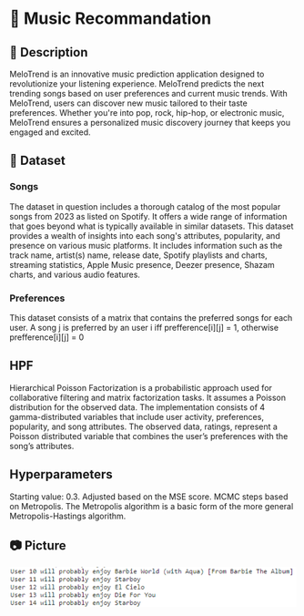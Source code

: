 # :calendar: Music Recommandation

## :memo: Description
MeloTrend is an innovative music prediction application designed to revolutionize your listening experience. MeloTrend predicts the next trending songs based on user preferences and current music trends.
With MeloTrend, users can discover new music tailored to their taste preferences. Whether you're into pop, rock, hip-hop, or electronic music, MeloTrend ensures a personalized music discovery journey that keeps you engaged and excited.

## :robot: Dataset
### Songs
The dataset in question includes a thorough catalog of the most popular songs from 2023 as listed on Spotify. It offers a wide range of information that goes beyond what is typically available in similar datasets. This dataset provides a wealth of insights into each song's attributes, popularity, and presence on various music platforms. It includes information such as the track name, artist(s) name, release date, Spotify playlists and charts, streaming statistics, Apple Music presence, Deezer presence, Shazam charts, and various audio features.

### Preferences
This dataset consists of a matrix that contains the preferred songs for each user. A song j is preferred by an user i iff prefference[i][j] = 1, otherwise prefference[i][j] = 0

## HPF
Hierarchical Poisson Factorization is a probabilistic approach used for collaborative filtering and matrix factorization tasks. It assumes a Poisson distribution for the observed data.
The implementation consists of 4 gamma-distributed variables that include user activity, preferences, popularity, and song attributes. The observed data, ratings, represent a Poisson distributed variable that combines the user’s preferences with the song’s attributes.

## Hyperparameters 
Starting value: 0.3. Adjusted based on the MSE score.
MCMC steps based on Metropolis. The Metropolis algorithm is a basic form of the more general Metropolis-Hastings algorithm. 

## :camera: Picture
<p align="left">
 <img src="https://github.com/Marius2504/Music-Recommendation/blob/master/predicted_sgs.png" width="600">
</p>

